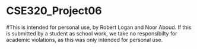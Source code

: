 # CSE320_Project06

#This is intended for personal use, by Robert Logan and Noor Aboud. If this is submitted by a student as school work,
we take no responsibilty for academic violations, as this was only intended for personal use.
